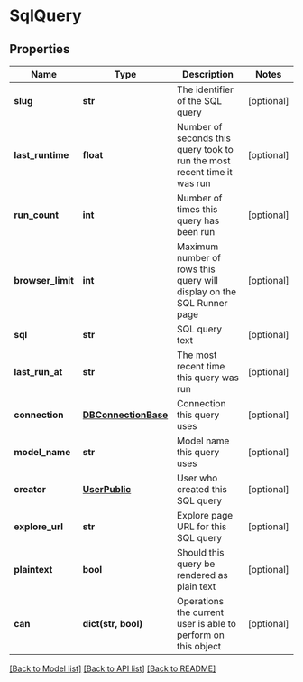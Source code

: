 # SqlQuery

## Properties
Name | Type | Description | Notes
------------ | ------------- | ------------- | -------------
**slug** | **str** | The identifier of the SQL query | [optional] 
**last_runtime** | **float** | Number of seconds this query took to run the most recent time it was run | [optional] 
**run_count** | **int** | Number of times this query has been run | [optional] 
**browser_limit** | **int** | Maximum number of rows this query will display on the SQL Runner page | [optional] 
**sql** | **str** | SQL query text | [optional] 
**last_run_at** | **str** | The most recent time this query was run | [optional] 
**connection** | [**DBConnectionBase**](DBConnectionBase.md) | Connection this query uses | [optional] 
**model_name** | **str** | Model name this query uses | [optional] 
**creator** | [**UserPublic**](UserPublic.md) | User who created this SQL query | [optional] 
**explore_url** | **str** | Explore page URL for this SQL query | [optional] 
**plaintext** | **bool** | Should this query be rendered as plain text | [optional] 
**can** | **dict(str, bool)** | Operations the current user is able to perform on this object | [optional] 

[[Back to Model list]](../README.md#documentation-for-models) [[Back to API list]](../README.md#documentation-for-api-endpoints) [[Back to README]](../README.md)


